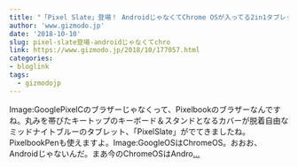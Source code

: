 ```yaml
---
title: "「Pixel Slate」登場！ AndroidじゃなくてChrome OSが入ってる2in1タブレット #madebygoogle"
author: 'www.gizmodo.jp'
date: '2018-10-10'
slug: pixel-slate登場-androidじゃなくてchro
link: https://www.gizmodo.jp/2018/10/177057.html
categories:
- bloglink
tags:
  - gizmodojp
---
```


Image:GooglePixelCのブラザーじゃなくって、Pixelbookのブラザーなんですね。丸みを帯びたキートップのキーボード＆スタンドとなるカバーが脱着自由なミッドナイトブルーのタブレット、「PixelSlate」がでてきましたね。PixelbookPenも使えますよ。Image:GoogleOSはChromeOS。おおお、Androidじゃないんだ。まあ今のChromeOSはAndro[... <i class="fas fa-external-link-alt"></i>](https://www.gizmodo.jp/2018/10/177057.html)

